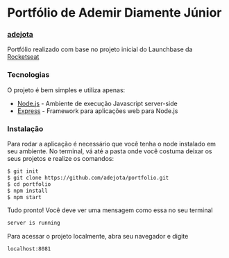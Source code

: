# Portfólio de Ademir Diamente Júnior

### [adejota](http://portfolio-env.eba-tx8m7zxu.sa-east-1.elasticbeanstalk.com/)

Portfólio realizado com base no projeto inicial do Launchbase da [Rocketseat](https://rocketseat.com.br/)

### Tecnologias

O projeto é bem simples e utiliza apenas:

* [Node.js](https://nodejs.org/en/) - Ambiente de execução Javascript server-side
* [Express](https://expressjs.com/pt-br/) - Framework para aplicações web para Node.js

### Instalação

Para rodar a aplicação é necessário que você tenha o node instalado em seu ambiente.
No terminal, vá até a pasta onde você costuma deixar os seus projetos e realize os comandos:

```sh
$ git init
$ git clone https://github.com/adejota/portfolio.git
$ cd portfolio
$ npm install
$ npm start
```

Tudo pronto! Você deve ver uma mensagem como essa no seu terminal

```sh
server is running
```

Para acessar o projeto localmente, abra seu navegador e digite 

```sh
localhost:8081
```
